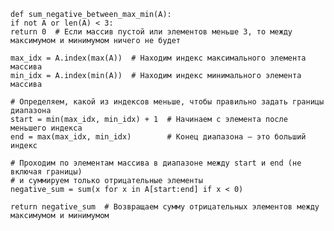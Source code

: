     def sum_negative_between_max_min(A):
    if not A or len(A) < 3:
    return 0  # Если массив пустой или элементов меньше 3, то между максимумом и минимумом ничего не будет

    max_idx = A.index(max(A))  # Находим индекс максимального элемента массива
    min_idx = A.index(min(A))  # Находим индекс минимального элемента массива

    # Определяем, какой из индексов меньше, чтобы правильно задать границы диапазона
    start = min(max_idx, min_idx) + 1  # Начинаем с элемента после меньшего индекса
    end = max(max_idx, min_idx)        # Конец диапазона — это больший индекс

    # Проходим по элементам массива в диапазоне между start и end (не включая границы)
    # и суммируем только отрицательные элементы
    negative_sum = sum(x for x in A[start:end] if x < 0)

    return negative_sum  # Возвращаем сумму отрицательных элементов между максимумом и минимумом
